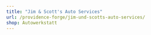 ```yaml
---
title: "Jim & Scott's Auto Services"
url: /providence-forge/jim-und-scotts-auto-services/
shop: Autowerkstatt
---
```

